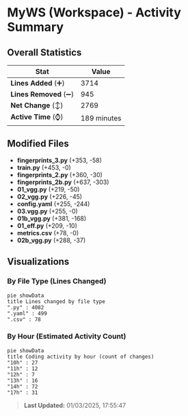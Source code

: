 # MyWS (Workspace) - Activity Summary 

## Overall Statistics

| Stat                   | Value                                                             |
| ---------------------- | ----------------------------------------------------------------- |
| **Lines Added** (➕)   | 3714                                          |
| **Lines Removed** (➖) | 945                                        |
| **Net Change** (↕)    | 2769                |
| **Active Time** (⌚)   | 189 minutes |


## Modified Files
- **fingerprints_3.py** (+353, -58)
- **train.py** (+453, -0)
- **fingerprints_2.py** (+360, -30)
- **fingerprints_2b.py** (+637, -303)
- **01_vgg.py** (+219, -50)
- **02_vgg.py** (+226, -45)
- **config.yaml** (+255, -244)
- **03.vgg.py** (+255, -0)
- **01b_vgg.py** (+381, -168)
- **01_eff.py** (+209, -10)
- **metrics.csv** (+78, -0)
- **02b_vgg.py** (+288, -37)

## Visualizations

### By File Type (Lines Changed)

```mermaid
pie showData
title Lines changed by file type
".py" : 4082
".yaml" : 499
".csv" : 78
```

### By Hour (Estimated Activity Count)

```mermaid
pie showData
title Coding activity by hour (count of changes)
"10h" : 27
"11h" : 12
"12h" : 7
"13h" : 16
"14h" : 72
"17h" : 31
```


> **Last Updated:** 01/03/2025, 17:55:47